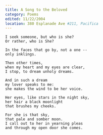 ```yaml
---
title: A Song to the Beloved
category: Poems
edited: 11/22/2004
location: 380 Esplanade Ave #211, Pacifica
---
```


    I seek someone, but who is she?
    Or rather, who is She?

    In the faces that go by, not a one --
    only inklings.

    Then other times,
    when my heart and my eyes are clear,
    I stop, to dream unholy dreams.

    And in such a dream
    my lover speaks to me:
    she makes the wind to be her voice.

    Her eyes, like stars in the night sky,
    her hair a black moonlight
    that brushes my cheeks.

    For she is that sky,
    that pale and somber moon.
    I call out to her in yearning pleas
    and through my open door she comes.


